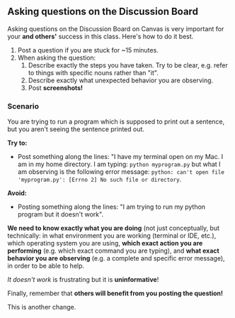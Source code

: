 ## Asking questions on the Discussion Board ##

Asking questions on the Discussion Board on Canvas is very important for your **and others'** success in this class. Here's how to do it best.

1. Post a question if you are stuck for ~15 minutes.
1. When asking the question:
    1. Describe exactly the steps you have taken. Try to be clear, e.g. refer to things  with specific nouns rather than "it".
    2. Describe exactly what unexpected behavior you are observing.
    3. Post **screenshots!**

### Scenario ###
You are trying to run a program which is supposed to print out a sentence, but you aren't seeing the sentence printed out.

**Try to:**
* Post something along the lines: 
    "I have my terminal open on my Mac. I am in my home directory. I am typing: `python myprogram.py` but what I am observing is the following error message: `python: can't open file 'myprogram.py': [Errno 2] No such file or directory`. 

**Avoid:**
* Posting something along the lines: 
    "I am trying to run my python program but it doesn't work".

**We need to know exactly what you are doing** (not just conceptually, but technically: in what environment you are working (terminal or IDE, etc.), which operating system you are using, **which exact action you are performing** (e.g. which exact command you are typing), and **what exact behavior you are observing** (e.g. a complete and specific error message), in order to be able to help.

_It doesn't work_ is frustrating but it is **uninformative**!

Finally, remember that **others will benefit from you posting the question!**

This is another change.
